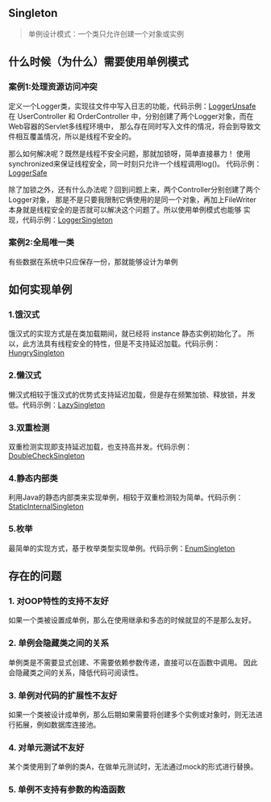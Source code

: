 ## Singleton
> 单例设计模式：一个类只允许创建一个对象或实例

## 什么时候（为什么）需要使用单例模式
### 案例1:处理资源访问冲突
定义一个Logger类，实现往文件中写入日志的功能，代码示例：[LoggerUnsafe](./LoggerUnSafe.java)
在 UserController 和 OrderController 中，分别创建了两个Logger对象，而在Web容器的Servlet多线程环境中，
那么存在同时写入文件的情况，将会到导致文件相互覆盖情况，所以是线程不安全的。

那么如何解决呢？既然是线程不安全问题，那就加锁呀，简单直接暴力！
使用synchronized来保证线程安全，同一时刻只允许一个线程调用log()。
代码示例：[LoggerSafe](./LoggerSafe.java)

除了加锁之外，还有什么办法呢？回到问题上来，两个Controller分别创建了两个Logger对象，
那是不是只要我限制它俩使用的是同一个对象，再加上FileWriter本身就是线程安全的是否就可以解决这个问题了。所以使用单例模式也能够
实现，代码示例：[LoggerSingleton](./LoggerSingleton.java)

### 案例2:全局唯一类
有些数据在系统中只应保存一份，那就能够设计为单例

## 如何实现单例
### 1.饿汉式
饿汉式的实现方式是在类加载期间，就已经将 instance 静态实例初始化了。
所以，此方法具有线程安全的特性，但是不支持延迟加载。代码示例：[HungrySingleton](./HungrySingleton.java)
### 2.懒汉式
懒汉式相较于饿汉式的优势式支持延迟加载，但是存在频繁加锁、释放锁，并发低。代码示例：[LazySingleton](./LazySingleton.java)
### 3.双重检测
双重检测实现即支持延迟加载，也支持高并发。代码示例：[DoubleCheckSingleton](./DoubleCheckSingleton.java)
### 4.静态内部类
利用Java的静态内部类来实现单例，相较于双重检测较为简单。代码示例：[StaticInternalSingleton](./StaticInternalSingleton.java)
### 5.枚举
最简单的实现方式，基于枚举类型实现单例。代码示例：[EnumSingleton](./EnumSingleton.java)

## 存在的问题
### 1. 对OOP特性的支持不友好
如果一个类被设置成单例，那么在使用继承和多态的时候就显的不是那么友好。
### 2. 单例会隐藏类之间的关系
单例类是不需要显式创建、不需要依赖参数传递，直接可以在函数中调用。
因此会隐藏类之间的关系，降低代码可阅读性。
### 3. 单例对代码的扩展性不友好
如果一个类被设计成单例，那么后期如果需要将创建多个实例或对象时，则无法进行拓展，例如数据库连接池。
### 4. 对单元测试不友好
某个类使用到了单例的类A，在做单元测试时，无法通过mock的形式进行替换。
### 5. 单例不支持有参数的构造函数
